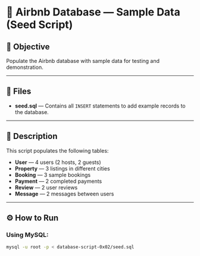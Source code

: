 # 🌱 Airbnb Database — Sample Data (Seed Script)

## 🎯 Objective
Populate the Airbnb database with sample data for testing and demonstration.

---

## 📘 Files
- **seed.sql** — Contains all `INSERT` statements to add example records to the database.

---

## 🧩 Description
This script populates the following tables:
- **User** — 4 users (2 hosts, 2 guests)
- **Property** — 3 listings in different cities
- **Booking** — 3 sample bookings
- **Payment** — 2 completed payments
- **Review** — 2 user reviews
- **Message** — 2 messages between users

---

## ⚙️ How to Run

### Using MySQL:
```bash
mysql -u root -p < database-script-0x02/seed.sql
